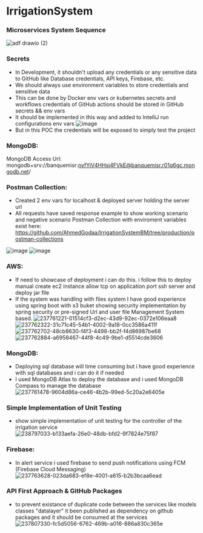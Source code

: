 # IrrigationSystem
### Microservices System Sequence

![adf drawio (2)](https://github.com/AhmedGodaa/IrrigationSystemBM-/assets/73083104/8cd3b579-1d12-48d4-b107-3637f25462ac)



### Secrets
- In Development, it shouldn't upload any credentials or any sensitive data to GitHub like Database credentials, API keys, Firebase, etc.
- We should always use environment variables to store credentials and sensitive data
- This can be done by Docker env vars or kubernetes secrets and workflows credentials of GitHub actions should be stored in GitHub secrets && env vars
- It should be implemented in this way and added to IntelliJ run configurations env vars
![image](https://github.com/AhmedGodaa/IrrigationSystemBM-/assets/73083104/0f08d676-fc5f-4bc2-a177-e627abf6cf8c)
- But in this POC the credentials will be exposed to simply test the project
### MongoDB:
MongoDB Access Url:  mongodb+srv://banquemisr:nvfYiV4HHsj4FVkE@banquemisr.r01q6gc.mongodb.net/

### Postman Collection:
- Created 2 env vars for localhost & deployed server holding the server url
- All requests have saved response example to show working scenario and negative scenario
Postman Collection with enviroment variables exist here: https://github.com/AhmedGodaa/IrrigationSystemBM/tree/production/postman-collections


![image](https://github.com/AhmedGodaa/IrrigationSystemBM-/assets/73083104/5983484b-f255-42d2-b0ef-0c18eefd30c7)
![image](https://github.com/AhmedGodaa/IrrigationSystemBM-/assets/73083104/679577d2-97b3-4035-9a7b-c893a8a5540a)
### AWS:
- If need to showcase of deployment i can do this. i follow this to deploy manual  create ec2 instance allow tcp on application port ssh server and deploy jar file
- If the system was handling with files system I have good experience using spring boot with s3 buket showing security implementation by spring security or pre-signed Url and user file Management System based.
![237761221-01514cf3-d2ec-43d9-92ec-0372e106eaa8](https://github.com/AhmedGodaa/IrrigationSystemBM-/assets/73083104/cea4a0b7-d2eb-4ba1-a97c-453d83fe4259)
![237762322-31c71c45-54b1-4002-9a18-0cc3586a411f](https://github.com/AhmedGodaa/IrrigationSystemBM-/assets/73083104/670d295c-05e4-455a-b6e1-e60296f648ff)
![237762702-48cb8630-f4f3-4498-bb2f-f4d86987be68](https://github.com/AhmedGodaa/IrrigationSystemBM-/assets/73083104/a24f5fb4-95e3-4f3f-9e5e-85d98e1f07ba)
![237762884-a6958467-44f8-4c49-9be1-d5514cde3606](https://github.com/AhmedGodaa/IrrigationSystemBM-/assets/73083104/73705ac0-2e53-4d54-9219-b72151fb21fd)


### MongoDB:
- Deploying sql database will time consuming but i have good experience with sql databases and i can do it if needed
- I used MongoDB Atlas to deploy the database and i used MongoDB Compass to manage the database
![237761478-9604d86a-ce46-4b2b-99ed-5c20a2e6405e](https://github.com/AhmedGodaa/IrrigationSystemBM-/assets/73083104/ba03d811-7229-4c88-8e70-0fe9d8f061e1)

### Simple Implementation of Unit Testing
- show simple implementation of unit testing for the controller of the irrigation service
![238797033-b133aefa-26e0-48db-bfd2-9f7824e75f87](https://github.com/AhmedGodaa/IrrigationSystemBM-/assets/73083104/22180024-0077-413a-9d13-929329c39fde)
### Firebase:
- In alert service i used firebase to send push notifications using FCM (Firebase Cloud Messaging)
![237763628-023da683-ef8e-4001-a615-b2b3bcaa6ead](https://github.com/AhmedGodaa/IrrigationSystemBM-/assets/73083104/95db9b00-a6df-41d4-82f1-e711a5875e16)

### API First Approach & GitHub Packages
- to prevent existance of duplicate code between the services like models classes "datalayer" it been published as dependency on github packages and it should be consumed at the services
![237807330-fc5d5056-6762-469b-a016-886a830c365e](https://github.com/AhmedGodaa/IrrigationSystemBM-/assets/73083104/ea9c0428-7029-40d4-ae1c-c5b0cd81d4b3)



